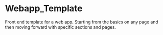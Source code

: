 # Webapp_Template
Front end template for a web app. Starting from the basics on any page and then moving forward with specific sections and pages.
